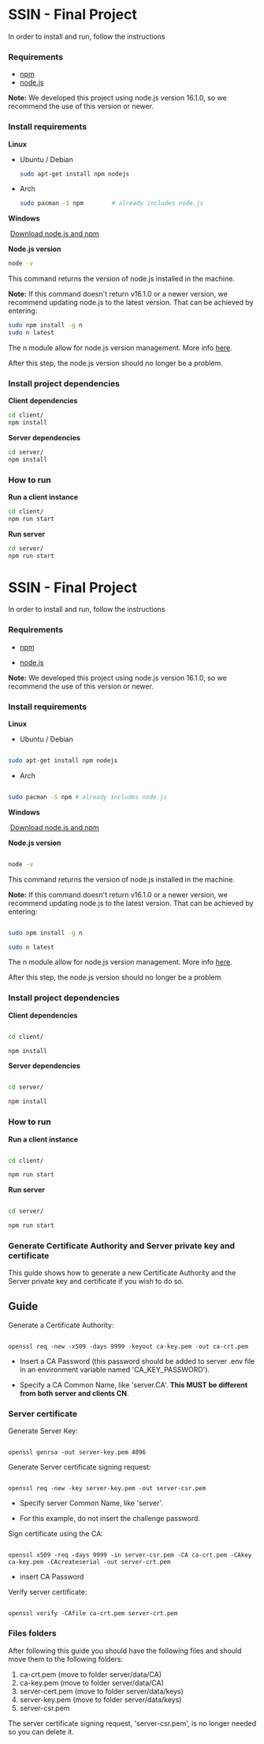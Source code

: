 # SSIN - Final Project

In order to install and run, follow the instructions

### Requirements

- [npm](https://www.npmjs.com/) 
- [node.js](https://nodejs.org/en/)

**Note:**  We developed this project using node.js version 16.1.0, so we recommend the use of this version or newer.



### Install requirements

**Linux** 

- Ubuntu / Debian

  ```bash
  sudo apt-get install npm nodejs
  ```

- Arch

  ```bash
  sudo pacman -S npm 		# already includes node.js
  ```

**Windows**

​	[Download node.js and npm](https://nodejs.org/en/) 

**Node.js version**

```bash
node -v
```

This command returns the version of node.js installed in the machine. 

**Note:** If this command doesn't return v16.1.0 or a newer version, we recommend updating node.js to the latest version. That can be achieved by entering:

```bash
sudo npm install -g n
sudo n latest
```

The n module allow for node.js version management. More info [here](https://www.npmjs.com/package/n). 

After this step, the node.js version should no longer be a problem. 

 

### Install project dependencies

**Client dependencies**

```bash
cd client/ 
npm install
```

**Server dependencies**

```bash
cd server/ 
npm install
```



### How to run

**Run a client instance**

```bash
cd client/ 
npm run start
```

**Run server**

```bash
cd server/ 
npm run start
```


# SSIN - Final Project

  

In order to install and run, follow the instructions

  

### Requirements

  

- [npm](https://www.npmjs.com/)

- [node.js](https://nodejs.org/en/)

  

**Note:** We developed this project using node.js version 16.1.0, so we recommend the use of this version or newer.

  
  
  

### Install requirements

  

**Linux**

  

- Ubuntu / Debian

  

```bash

sudo apt-get install npm nodejs

```

  

- Arch

  

```bash

sudo pacman -S npm # already includes node.js

```

  

**Windows**

  

​ [Download node.js and npm](https://nodejs.org/en/)

  

**Node.js version**

  

```bash

node -v

```

  

This command returns the version of node.js installed in the machine.

  

**Note:** If this command doesn't return v16.1.0 or a newer version, we recommend updating node.js to the latest version. That can be achieved by entering:

  

```bash

sudo npm install -g n

sudo n latest

```

  

The n module allow for node.js version management. More info [here](https://www.npmjs.com/package/n).

  

After this step, the node.js version should no longer be a problem.

  

  

### Install project dependencies

  

**Client dependencies**

  

```bash

cd client/

npm install

```

  

**Server dependencies**

  

```bash

cd server/

npm install

```

  
  
  

### How to run

  

**Run a client instance**

  

```bash

cd client/

npm run start

```

  

**Run server**

  

```bash

cd server/

npm run start

```

  

### Generate Certificate Authority and Server private key and certificate

This guide shows how to generate a new Certificate Authority and the Server private key and certificate if you wish to do so. 

## Guide

Generate a Certificate Authority:

```shell

openssl req -new -x509 -days 9999 -keyout ca-key.pem -out ca-crt.pem

```

- Insert a CA Password (this password should be added to server .env file in an environment variable named 'CA_KEY_PASSWORD').

- Specify a CA Common Name, like 'server.CA'. __This MUST be different from both server and clients CN__.

  

### Server certificate

  

Generate Server Key:

```shell

openssl genrsa -out server-key.pem 4096

```

Generate Server certificate signing request:

```shell

openssl req -new -key server-key.pem -out server-csr.pem

```

- Specify server Common Name, like 'server'.

- For this example, do not insert the challenge password.

  

Sign certificate using the CA:

```shell

openssl x509 -req -days 9999 -in server-csr.pem -CA ca-crt.pem -CAkey ca-key.pem -CAcreateserial -out server-crt.pem

```

- insert CA Password

  

Verify server certificate:

```shell

openssl verify -CAfile ca-crt.pem server-crt.pem

```

### Files folders

After following this guide you should have the following files and should move them to the following folders:
1. ca-crt.pem (move to folder server/data/CA)
2. ca-key.pem (move to folder server/data/CA)
3. server-cert.pem (move to folder server/data/keys)
4. server-key.pem (move to folder server/data/keys)
5. server-csr.pem

The server certificate signing request, 'server-csr.pem', is no longer needed so you can delete it.